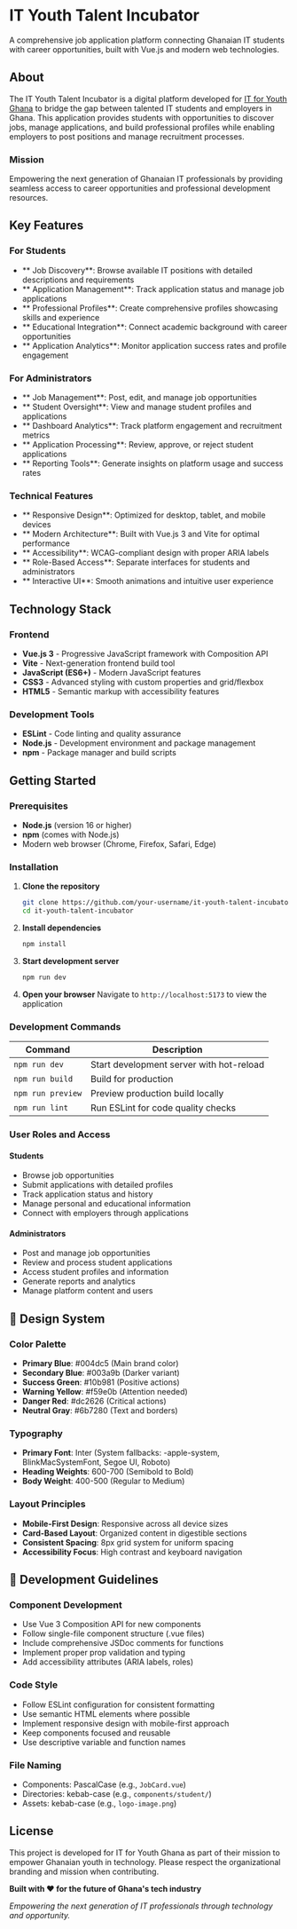 # IT Youth Talent Incubator

A comprehensive job application platform connecting Ghanaian IT students with career opportunities, built with Vue.js and modern web technologies.

## About

The IT Youth Talent Incubator is a digital platform developed for [IT for Youth Ghana](https://www.itforyouthghana.org/) to bridge the gap between talented IT students and employers in Ghana. This application provides students with opportunities to discover jobs, manage applications, and build professional profiles while enabling employers to post positions and manage recruitment processes.

### Mission

Empowering the next generation of Ghanaian IT professionals by providing seamless access to career opportunities and professional development resources.

## Key Features

### For Students
- ** Job Discovery**: Browse available IT positions with detailed descriptions and requirements
- ** Application Management**: Track application status and manage job applications
- ** Professional Profiles**: Create comprehensive profiles showcasing skills and experience
- ** Educational Integration**: Connect academic background with career opportunities
- ** Application Analytics**: Monitor application success rates and profile engagement

### For Administrators
- ** Job Management**: Post, edit, and manage job opportunities
- ** Student Oversight**: View and manage student profiles and applications
- ** Dashboard Analytics**: Track platform engagement and recruitment metrics
- ** Application Processing**: Review, approve, or reject student applications
- ** Reporting Tools**: Generate insights on platform usage and success rates

### Technical Features
- ** Responsive Design**: Optimized for desktop, tablet, and mobile devices
- ** Modern Architecture**: Built with Vue.js 3 and Vite for optimal performance
- ** Accessibility**: WCAG-compliant design with proper ARIA labels
- ** Role-Based Access**: Separate interfaces for students and administrators
- ** Interactive UI**: Smooth animations and intuitive user experience

## Technology Stack

### Frontend
- **Vue.js 3** - Progressive JavaScript framework with Composition API
- **Vite** - Next-generation frontend build tool
- **JavaScript (ES6+)** - Modern JavaScript features
- **CSS3** - Advanced styling with custom properties and grid/flexbox
- **HTML5** - Semantic markup with accessibility features

### Development Tools
- **ESLint** - Code linting and quality assurance
- **Node.js** - Development environment and package management
- **npm** - Package manager and build scripts

## Getting Started

### Prerequisites

- **Node.js** (version 16 or higher)
- **npm** (comes with Node.js)
- Modern web browser (Chrome, Firefox, Safari, Edge)

### Installation

1. **Clone the repository**
   ```bash
   git clone https://github.com/your-username/it-youth-talent-incubator.git
   cd it-youth-talent-incubator
   ```

2. **Install dependencies**
   ```bash
   npm install
   ```

3. **Start development server**
   ```bash
   npm run dev
   ```

4. **Open your browser**
   Navigate to `http://localhost:5173` to view the application

### Development Commands

| Command | Description |
|---------|-------------|
| `npm run dev` | Start development server with hot-reload |
| `npm run build` | Build for production |
| `npm run preview` | Preview production build locally |
| `npm run lint` | Run ESLint for code quality checks |



### User Roles and Access

#### Students
- Browse job opportunities
- Submit applications with detailed profiles
- Track application status and history
- Manage personal and educational information
- Connect with employers through applications

#### Administrators
- Post and manage job opportunities
- Review and process student applications
- Access student profiles and information
- Generate reports and analytics
- Manage platform content and users

## 🎨 Design System

### Color Palette
- **Primary Blue**: #004dc5 (Main brand color)
- **Secondary Blue**: #003a9b (Darker variant)
- **Success Green**: #10b981 (Positive actions)
- **Warning Yellow**: #f59e0b (Attention needed)
- **Danger Red**: #dc2626 (Critical actions)
- **Neutral Gray**: #6b7280 (Text and borders)

### Typography
- **Primary Font**: Inter (System fallbacks: -apple-system, BlinkMacSystemFont, Segoe UI, Roboto)
- **Heading Weights**: 600-700 (Semibold to Bold)
- **Body Weight**: 400-500 (Regular to Medium)

### Layout Principles
- **Mobile-First Design**: Responsive across all device sizes
- **Card-Based Layout**: Organized content in digestible sections
- **Consistent Spacing**: 8px grid system for uniform spacing
- **Accessibility Focus**: High contrast and keyboard navigation

## 🔧 Development Guidelines

### Component Development
- Use Vue 3 Composition API for new components
- Follow single-file component structure (.vue files)
- Include comprehensive JSDoc comments for functions
- Implement proper prop validation and typing
- Add accessibility attributes (ARIA labels, roles)

### Code Style
- Follow ESLint configuration for consistent formatting
- Use semantic HTML elements where possible
- Implement responsive design with mobile-first approach
- Keep components focused and reusable
- Use descriptive variable and function names

### File Naming
- Components: PascalCase (e.g., `JobCard.vue`)
- Directories: kebab-case (e.g., `components/student/`)
- Assets: kebab-case (e.g., `logo-image.png`)


## License

This project is developed for IT for Youth Ghana as part of their mission to empower Ghanaian youth in technology. Please respect the organizational branding and mission when contributing.


**Built with ❤️ for the future of Ghana's tech industry**

*Empowering the next generation of IT professionals through technology and opportunity.*
